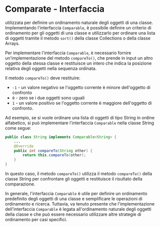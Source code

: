 # Comparate - Interfaccia

utilizzata per definire un ordinamento naturale degli oggetti di una classe.
Implementando l'interfaccia `Comparable`, è possibile definire un criterio di ordinamento per gli oggetti di una classe e utilizzarlo per ordinare una lista di oggetti tramite il metodo `sort()` della classe Collections o della classe Arrays.

Per implementare l'interfaccia `Comparable`, è necessario fornire un'implementazione del metodo `compareTo()`, che prende in input un altro oggetto della stessa classe e restituisce un intero che indica la posizione relativa degli oggetti nella sequenza ordinata.

Il metodo `compareTo()` deve restituire:
- `-1` - un valore negativo se l'oggetto corrente è minore dell'oggetto di confronto
- `0` - zero se i due oggetti sono uguali
- `1` - un valore positivo se l'oggetto corrente è maggiore dell'oggetto di confronto.

Ad esempio, se si vuole ordinare una lista di oggetti di tipo String in ordine alfabetico, si può implementare l'interfaccia `Comparable` nella classe String come segue:

```java
public class String implements Comparable<String> {
    ...
    @Override
    public int compareTo(String other) {
        return this.compareTo(other);
    }
}
```

In questo caso, il metodo `compareTo()` utilizza il metodo `compareTo()` della classe String per confrontare gli oggetti e restituisce il risultato della comparazione.

In generale, l'interfaccia `Comparable` è utile per definire un ordinamento predefinito degli oggetti di una classe e semplificare le operazioni di ordinamento e ricerca. Tuttavia, va tenuto presente che l'implementazione dell'interfaccia `Comparable` è legata all'ordinamento naturale degli oggetti della classe e che può essere necessario utilizzare altre strategie di ordinamento per casi specifici.
